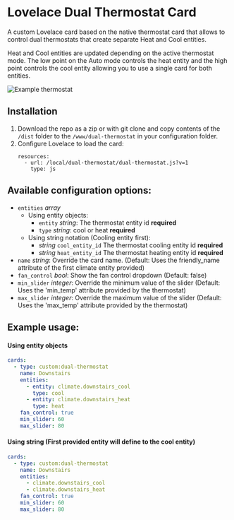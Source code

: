 # Lovelace Dual Thermostat Card

A custom Lovelace card based on the native thermostat card that allows to control dual thermostats that create separate Heat and Cool entities.

Heat and Cool entities are updated depending on the active thermostat mode. The low point on the Auto mode controls the heat entity and the high point controls the cool entity allowing you to use a single card for both entities.

![Example thermostat](https://github.com/enriqg9/dual-thermostat/raw/master/dual-thermostat.png)

## Installation

1. Download the repo as a zip or with git clone and copy contents of the `/dist` folder to the `/www/dual-thermostat` in your configuration folder.
2. Configure Lovelace to load the card:
    ```
    resources:
      - url: /local/dual-thermostat/dual-thermostat.js?v=1
        type: js
    ```

## Available configuration options:

* `entities` *array*
  * Using entity objects:
	 * `entity` *string*: The thermostat entity id **required**
    * `type` *string*: cool or heat **required**
  * Using string notation (Cooling entity first):
    * *string* `cool_entity_id` The thermostat cooling entity id **required**
    * *string* `heat_entity_id` The thermostat heating entity id **required**
* `name` *string*: Override the card name. (Default: Uses the friendly_name attribute of the first climate entity provided)
* `fan_control` *bool*: Show the fan control dropdown (Default: false)
* `min_slider` *integer*: Override the minimum value of the slider (Default: Uses the 'min_temp' attribute provided by the thermostat)
* `max_slider` *integer*: Override the maximum value of the slider (Default: Uses the 'max_temp' attribute provided by the thermostat)

## Example usage:

#### Using entity objects

```yaml
cards:
  - type: custom:dual-thermostat
    name: Downstairs
    entities:
      - entity: climate.downstairs_cool
        type: cool
      - entity: climate.downstairs_heat
        type: heat
    fan_control: true
    min_slider: 60
    max_slider: 80
```

#### Using string (First provided entity will define to the cool entity)

```yaml
cards:
  - type: custom:dual-thermostat
    name: Downstairs
    entities:
      - climate.downstairs_cool
      - climate.downstairs_heat
    fan_control: true
    min_slider: 60
    max_slider: 80
```
